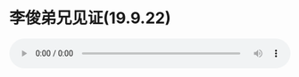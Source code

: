 # 李俊弟兄见证(19.9.22)

<audio style="width: 100%;" preload="false" controls controlslist="nodownload"><source src="//cdn.simai.ml/audio/mp3/old/27653.mp3" type="audio/mpeg">Your browser does not support the audio element.</audio>


